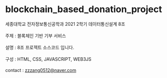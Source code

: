 # blockchain_based_donation_project

세종대학교 전자정보통신공학과 2021 2학기 데이터통신설계 8조<br><br>
주제 : 블록체인 기반 기부 서비스<br><br>
설명 : 8조 프로젝트 소스코드 입니다.<br><br>
구성 : HTML, CSS, JAVASCRIPT, WEB3JS<br><br>
contact : zzzang0512@naver.com<br><br>
